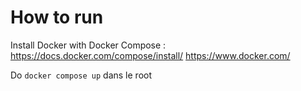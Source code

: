 # How to run
Install Docker with Docker Compose : 
https://docs.docker.com/compose/install/
https://www.docker.com/

Do 
`
docker compose up
` dans le root
